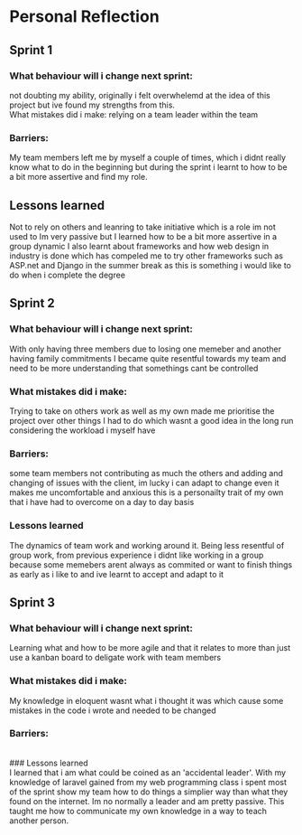 # Personal Reflection

## Sprint 1
### What behaviour will i change next sprint:
not doubting my ability, originally i felt overwhelemd at the idea of this project but ive found my strengths from this.<br>
What mistakes did i make: relying on a team leader within the team 
### Barriers: 
My team members left me by myself a couple of times, which i didnt really know what to do in the beginning but during the sprint i learnt to how to be a bit more assertive and find my role.
## Lessons learned
Not to rely on others and leanring to take initiative which is a role im not used to 
Im very passive but I learned how to be a bit more assertive in a group dynamic 
I also learnt about frameworks and how web design in industry is done which has compeled me to try other frameworks such as ASP.net and Django in the summer break as this is something i would like to do when i complete the degree 
<br>
## Sprint 2
### What behaviour will i change next sprint: 
With only having three members due to losing one memeber and another having family commitments I became quite resentful towards my team and need to be more understanding that somethings cant be controlled

### What mistakes did i make:
Trying to take on others work as well as my own made me prioritise the project over other things I had to do which wasnt a good idea in the long run considering the workload i myself have 

### Barriers:
some team members not contributing as much the others and adding and changing of issues with the client, im lucky i can adapt to change even it makes me uncomfortable and anxious this is a personailty trait of my own that i have had to 
overcome on a day to day basis

### Lessons learned
The dynamics of team work and working around it. Being less resentful of group work, from previous experience i didnt like working in a group because some memebers arent always as commited or want to finish things as early as i like to 
and ive learnt to accept and adapt to it 
<br>
## Sprint 3
### What behaviour will i change next sprint:<br>
Learning what and how to be more agile and that it relates to more than just use a kanban board to deligate work with team members
<br>
### What mistakes did i make:<br>
My knowledge in eloquent wasnt what i thought it was which cause some mistakes in the code i wrote and needed to be changed 
<br>
### Barriers:<br>
<br>
### Lessons learned <br>
I learned that i am what could be coined as an 'accidental leader'. With my knowledge of laravel gained from my web programming class i spent most of the sprint show my team how to do things a simplier way than what they found on the internet. Im no normally a leader and am pretty passive. This taught me how to communicate my own knowledge in a way to teach another person. 
<br>
